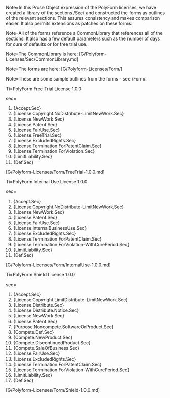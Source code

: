 Note=In this Prose Object expression of the PolyForm licenses, we have created a library of the sections /Sec/ and constructed the forms as outlines of the relevant sections.  This assures consistency and makes comparison easier.  It also permits extensions as patches on these forms.  

Note=All of the forms reference a CommonLibrary that references all of the sections.  It also has a few default parameters such as the number of days for cure of defaults or for free trial use.

Note=The CommonLibrary is here: [G/Polyform-Licenses/Sec/CommonLibrary.md]

Note=The forms are here: [G/Polyform-Licenses/Form/]

Note=These are some sample outlines from the forms - see /Form/.

Ti=PolyForm Free Trial License 1.0.0

sec=<ol><li>{Accept.Sec}</li><li>{License.Copyright.NoDistribute-LimitNewWork.Sec}</li><li>{License.NewWork.Sec}</li><li>{License.Patent.Sec}</li><li>{License.FairUse.Sec}</li><li>{License.FreeTrial.Sec}</li><li>{License.ExcludedRights.Sec}</li><li>{License.Termination.ForPatentClaim.Sec}</li><li>{License.Termination.ForViolation.Sec}</li><li>{LimitLiability.Sec}</li><li>{Def.Sec}</li></ol> [G/Polyform-Licenses/Form/FreeTrial-1.0.0.md]

Ti=PolyForm Internal Use License 1.0.0

sec=<ol><li>{Accept.Sec}</li><li>{License.Copyright.NoDistribute-LimitNewWork.Sec}</li><li>{License.NewWork.Sec}</li><li>{License.Patent.Sec}</li><li>{License.FairUse.Sec}</li><li>{License.InternalBusinessUse.Sec}</li><li>{License.ExcludedRights.Sec}</li><li>{License.Termination.ForPatentClaim.Sec}</li><li>{License.Termination.ForViolation-WithCurePeriod.Sec}</li><li>{LimitLiability.Sec}</li><li>{Def.Sec}</li></ol> [G/Polyform-Licenses/Form/InternalUse-1.0.0.md]

Ti=PolyForm Shield License 1.0.0

sec=<ol><li>{Accept.Sec}</li><li>{License.Copyright.LimitDistribute-LimitNewWork.Sec}</li><li>{License.Distribute.Sec}</li><li>{License.Distribute.Notice.Sec}</li><li>{License.NewWork.Sec}</li><li>{License.Patent.Sec}</li><li>{Purpose.Noncompete.SoftwareOrProduct.Sec}</li><li>{Compete.Def.Sec}</li><li>{Compete.NewProduct.Sec}</li><li>{Compete.DiscontinuedProduct.Sec}</li><li>{Compete.SaleOfBusiness.Sec}</li><li>{License.FairUse.Sec}</li><li>{License.ExcludedRights.Sec}</li><li>{License.Termination.ForPatentClaim.Sec}</li><li>{License.Termination.ForViolation-WithCurePeriod.Sec}</li><li>{LimitLiability.Sec}</li><li>{Def.Sec}</li></ol> [G/Polyform-Licenses/Form/Shield-1.0.0.md]
